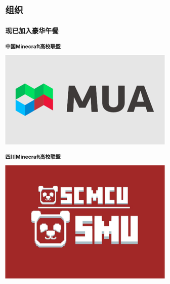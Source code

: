 # 组织

## 现已加入豪华午餐

### 中国Minecraft高校联盟

[![MUA](/img/mua.png)](https://www.mualliance.cn)

### 四川Minecraft高校联盟

[![SCMCU](/img/scmcu.jpg)](http://scmcu.swustmc.fun)
